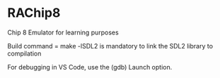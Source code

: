 # RAChip8
Chip 8 Emulator for learning purposes

Build command = make
-lSDL2 is mandatory to link the SDL2 library to compilation

For debugging in VS Code, use the (gdb) Launch option. 

